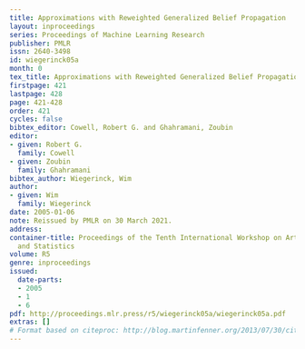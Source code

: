 ```yaml
---
title: Approximations with Reweighted Generalized Belief Propagation
layout: inproceedings
series: Proceedings of Machine Learning Research
publisher: PMLR
issn: 2640-3498
id: wiegerinck05a
month: 0
tex_title: Approximations with Reweighted Generalized Belief Propagation
firstpage: 421
lastpage: 428
page: 421-428
order: 421
cycles: false
bibtex_editor: Cowell, Robert G. and Ghahramani, Zoubin
editor:
- given: Robert G.
  family: Cowell
- given: Zoubin
  family: Ghahramani
bibtex_author: Wiegerinck, Wim
author:
- given: Wim
  family: Wiegerinck
date: 2005-01-06
note: Reissued by PMLR on 30 March 2021.
address:
container-title: Proceedings of the Tenth International Workshop on Artificial Intelligence
  and Statistics
volume: R5
genre: inproceedings
issued:
  date-parts:
  - 2005
  - 1
  - 6
pdf: http://proceedings.mlr.press/r5/wiegerinck05a/wiegerinck05a.pdf
extras: []
# Format based on citeproc: http://blog.martinfenner.org/2013/07/30/citeproc-yaml-for-bibliographies/
---
```

